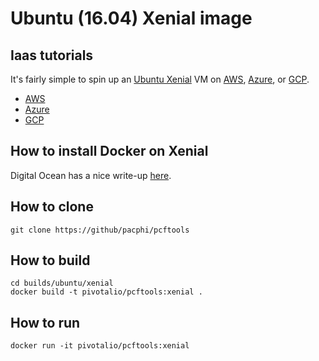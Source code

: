 # Ubuntu (16.04) Xenial image

## Iaas tutorials

It's fairly simple to spin up an [Ubuntu Xenial](http://releases.ubuntu.com/16.04/) VM on [AWS](https://aws.amazon.com/marketplace/pp/B07JGBZNQJ), [Azure](https://azuremarketplace.microsoft.com/en/marketplace/apps/Canonical.UbuntuServer?tab=PlansAndPrice), or [GCP](https://console.cloud.google.com/marketplace/details/ubuntu-os-cloud/ubuntu-xenial?pli=1).

* [AWS](https://medium.com/@jeevananandanne/guide-to-set-up-ubuntu-16-04-on-aws-ec2-instance-745f3433f16)
* [Azure](https://docs.microsoft.com/en-us/azure/virtual-machines/linux/quick-create-portal)
* [GCP](https://cloud.google.com/compute/docs/quickstart-linux)

## How to install Docker on Xenial

Digital Ocean has a nice write-up [here](https://www.digitalocean.com/community/tutorials/how-to-install-and-use-docker-on-ubuntu-16-04).

## How to clone

```
git clone https://github/pacphi/pcftools
```

## How to build

```
cd builds/ubuntu/xenial
docker build -t pivotalio/pcftools:xenial .
```

## How to run

```
docker run -it pivotalio/pcftools:xenial
```
